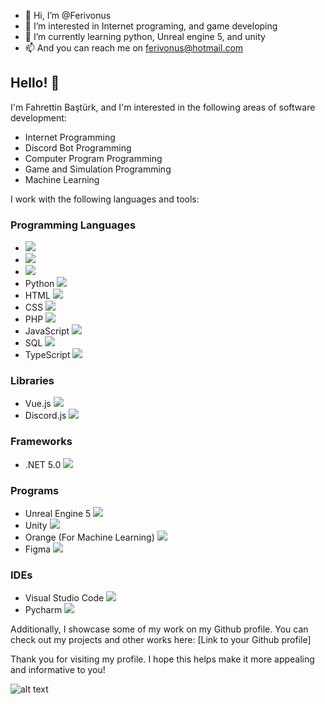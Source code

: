 - 👋 Hi, I’m @Ferivonus
- 👀 I’m interested in Internet programing, and game developing
- 🌱 I’m currently learning python, Unreal engine 5, and unity 
- 📫 And you can reach me on ferivonus@hotmail.com 

<!---
Ferivonus/Ferivonus is a ✨ special ✨ repository because its `README.md` (this file) appears on your GitHub profile.
You can click the Preview link to take a look at your changes.
--->

## Hello! 👋

I'm Fahrettin Baştürk, and I'm interested in the following areas of software development:

- Internet Programming
- Discord Bot Programming
- Computer Program Programming
- Game and Simulation Programming
- Machine Learning

I work with the following languages and tools:

### Programming Languages

-  <img src="https://img.icons8.com/color/24/000000/c-programming.png"/>
-  <img src="https://img.icons8.com/color/24/000000/c-plus-plus-logo.png"/>
-  <img src="https://img.icons8.com/color/24/000000/c-sharp-logo.png"/>
- Python <img src="https://img.icons8.com/color/24/000000/python.png"/>
- HTML <img src="https://img.icons8.com/color/24/000000/html-5.png"/>
- CSS <img src="https://img.icons8.com/color/24/000000/css3.png"/>
- PHP <img src="https://img.icons8.com/officel/24/000000/php-logo.png"/>
- JavaScript <img src="https://img.icons8.com/color/24/000000/javascript.png"/>
- SQL <img src="https://img.icons8.com/color/24/000000/sql.png"/>
- TypeScript <img src="https://img.icons8.com/color/24/000000/typescript.png"/>

### Libraries

- Vue.js <img src="https://img.icons8.com/color/24/000000/vue-js.png"/>
- Discord.js <img src="https://img.icons8.com/color/24/000000/discord-logo.png"/>

### Frameworks

- .NET 5.0 <img src="https://img.icons8.com/color/24/000000/dot-net.png"/>

### Programs

- Unreal Engine 5 <img src="https://img.icons8.com/color/24/000000/unreal-engine.png"/>
- Unity <img src="https://img.icons8.com/ios-filled/24/000000/unity.png"/>
- Orange (For Machine Learning) <img src="https://img.icons8.com/color/24/000000/orange.png"/>
- Figma <img src="https://img.icons8.com/color/24/000000/figma.png"/>

### IDEs

- Visual Studio Code <img src="https://img.icons8.com/color/24/000000/visual-studio-code-2019.png"/>
- Pycharm <img src="https://img.icons8.com/color/24/000000/pycharm.png"/>

Additionally, I showcase some of my work on my Github profile. You can check out my projects and other works here: [Link to your Github profile]

Thank you for visiting my profile. I hope this helps make it more appealing and informative to you!

![alt text](image.jpg?size=500)
